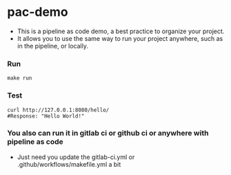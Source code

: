 # pac-demo
* This is a pipeline as code demo, a best practice to organize your project.
* It allows you to use the same way to run your project anywhere, such as in the pipeline, or locally.
### Run
```
make run
```

### Test
```
curl http://127.0.0.1:8080/hello/
#Response: "Hello World!"
```

### You also can run it in gitlab ci or github ci or anywhere with pipeline as code
* Just need you update the gitlab-ci.yml or .github/workflows/makefile.yml a bit
